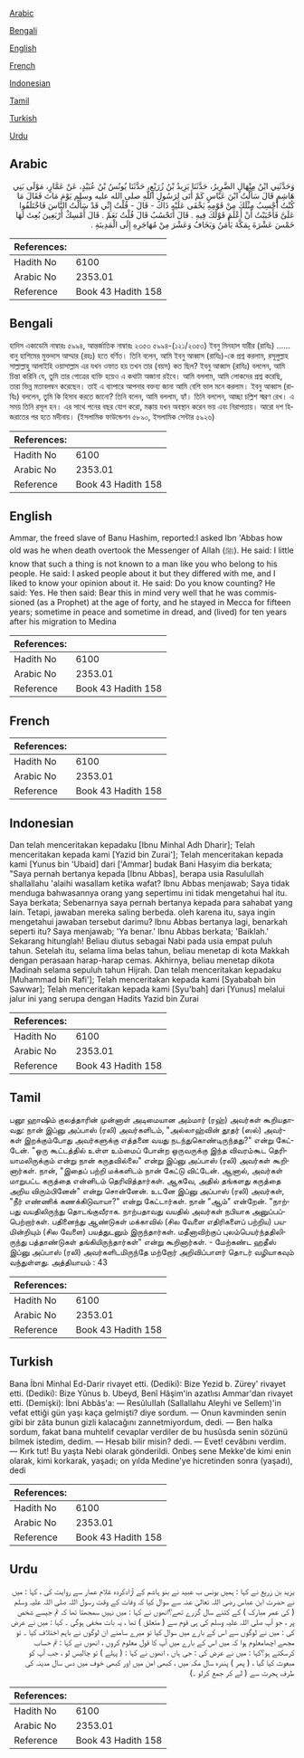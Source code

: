 [Arabic](#arabic)

[Bengali](#bengali)

[English](#english)

[French](#french)

[Indonesian](#indonesian)

[Tamil](#tamil)

[Turkish](#turkish)

[Urdu](#urdu)

## Arabic


<div dir="rtl" lang="ar" style={{fontSize:'larger',backgroundColor:'#f8f9fa',padding:20}}>
وَحَدَّثَنِي ابْنُ مِنْهَالٍ الضَّرِيرُ، حَدَّثَنَا يَزِيدُ بْنُ زُرَيْعٍ، حَدَّثَنَا يُونُسُ بْنُ عُبَيْدٍ، عَنْ عَمَّارٍ، مَوْلَى بَنِي هَاشِمٍ قَالَ سَأَلْتُ ابْنَ عَبَّاسٍ كَمْ أَتَى لِرَسُولِ اللَّهِ صلى الله عليه وسلم يَوْمَ مَاتَ فَقَالَ مَا كُنْتُ أَحْسِبُ مِثْلَكَ مِنْ قَوْمِهِ يَخْفَى عَلَيْهِ ذَاكَ - قَالَ - قُلْتُ إِنِّي قَدْ سَأَلْتُ النَّاسَ فَاخْتَلَفُوا عَلَىَّ فَأَحْبَبْتُ أَنْ أَعْلَمَ قَوْلَكَ فِيهِ ‏.‏ قَالَ أَتَحْسُبُ قَالَ قُلْتُ نَعَمْ ‏.‏ قَالَ أَمْسِكْ أَرْبَعِينَ بُعِثَ لَهَا خَمْسَ عَشْرَةَ بِمَكَّةَ يَأْمَنُ وَيَخَافُ وَعَشْرَ مِنْ مُهَاجَرِهِ إِلَى الْمَدِينَةِ ‏.‏
</div>
<div style={{backgroundColor:'#f8f9fa',padding:20, marginBottom: 10}}><table> <thead> <tr> <th>References:</th> <th></th> </tr> </thead> <tbody><tr><td>Hadith No</td><td>6100</td></tr><tr><td>Arabic No</td><td>2353.01</td></tr><tr><td>Reference</td><td>Book 43 Hadith 158</td></tr></tbody></table></div>

## Bengali


<div dir="ltr" lang="bn" style={{fontSize:'larger',backgroundColor:'#f8f9fa',padding:20}}>
হাদিস একাডেমি নাম্বারঃ ৫৯৯৪, আন্তর্জাতিক নাম্বারঃ ২৩৫৩ ৫৯৯৪-(১২১/২৩৫৩) ইবনু মিনহাল যারীর (রাযিঃ) ...... বানু হাশিমের মুক্তদাস আম্মার (রহঃ) হতে বর্ণিত। তিনি বলেন, আমি ইবনু আব্বাস (রাযিঃ)-কে প্রশ্ন করলাম, রসূলুল্লাহ সাল্লাল্লাহু আলাইহি ওয়াসাল্লাম এর যখন ওফাত হয় তখন তার (বয়স) কত ছিল? ইবনু আব্বাস (রাযিঃ) বললেন, আমি চিন্তা করিনি যে, তুমি তার গোত্রের ব্যক্তি হয়েও এ কথাটা অজানা রইবে। আমি বললাম, আমি লোকদের প্রশ্ন করেছি, তারা ভিন্ন মতাবলম্বন করেছেন। তাই এ ব্যাপারে আপনার বক্তব্য জানা আমি বেশি ভাল মনে করলাম। ইবনু আব্বাস (রাযিঃ) বললেন, তুমি কি হিসাব করতে জানো? তিনি বলেন, আমি বললাম, হ্যাঁ। তিনি বললেন, আচ্ছা চল্লিশ স্মরণ রেখ। এ সময় তিনি রসূল হন। এর সাথে পনের বছর যোগ করো, মক্কায় যখন অবস্থান করেন ভয় এবং নিরাপত্তায়। আরো দশ হিজরাতের পর হতে মদীনায়। (ইসলামিক ফাউন্ডেশন ৫৮৯০, ইসলামিক সেন্টার ৫৯২৬)
</div>
<div style={{backgroundColor:'#f8f9fa',padding:20, marginBottom: 10}}><table> <thead> <tr> <th>References:</th> <th></th> </tr> </thead> <tbody><tr><td>Hadith No</td><td>6100</td></tr><tr><td>Arabic No</td><td>2353.01</td></tr><tr><td>Reference</td><td>Book 43 Hadith 158</td></tr></tbody></table></div>

## English


<div dir="ltr" lang="en" style={{fontSize:'larger',backgroundColor:'#f8f9fa',padding:20}}>
Ammar, the freed slave of Banu Hashim, reported:I asked Ibn 'Abbas how old was he when death overtook the Messenger of Allah (ﷺ). He said: I little know that such a thing is not known to a man like you who belong to his people. He said: I asked people about it but they differed with me, and I liked to know your opinion about it. He said: Do you know counting? He said: Yes. He then said: Bear this in mind very well that he was commissioned (as a Prophet) at the age of forty, and he stayed in Mecca for fifteen years; sometime in peace and sometime in dread, and (lived) for ten years after his migration to Medina
</div>
<div style={{backgroundColor:'#f8f9fa',padding:20, marginBottom: 10}}><table> <thead> <tr> <th>References:</th> <th></th> </tr> </thead> <tbody><tr><td>Hadith No</td><td>6100</td></tr><tr><td>Arabic No</td><td>2353.01</td></tr><tr><td>Reference</td><td>Book 43 Hadith 158</td></tr></tbody></table></div>

## French


<div dir="ltr" lang="fr" style={{fontSize:'larger',backgroundColor:'#f8f9fa',padding:20}}>

</div>
<div style={{backgroundColor:'#f8f9fa',padding:20, marginBottom: 10}}><table> <thead> <tr> <th>References:</th> <th></th> </tr> </thead> <tbody><tr><td>Hadith No</td><td>6100</td></tr><tr><td>Arabic No</td><td>2353.01</td></tr><tr><td>Reference</td><td>Book 43 Hadith 158</td></tr></tbody></table></div>

## Indonesian


<div dir="ltr" lang="id" style={{fontSize:'larger',backgroundColor:'#f8f9fa',padding:20}}>
Dan telah menceritakan kepadaku [Ibnu Minhal Adh Dharir]; Telah menceritakan kepada kami [Yazid bin Zurai']; Telah menceritakan kepada kami [Yunus bin 'Ubaid] dari ['Ammar] budak Bani Hasyim dia berkata; "Saya pernah bertanya kepada [Ibnu Abbas], berapa usia Rasulullah shallallahu 'alaihi wasallam ketika wafat? Ibnu Abbas menjawab; Saya tidak menduga bahwasannya orang yang sepertimu ini tidak mengetahui hal itu. Saya berkata; Sebenarnya saya pernah bertanya kepada para sahabat yang lain. Tetapi, jawaban mereka saling berbeda. oleh karena itu, saya ingin mengetahui jawaban tersebut darimu? Ibnu Abbas bertanya lagi, benarkah seperti itu? Saya menjawab; 'Ya benar.' Ibnu Abbas berkata; 'Baiklah.' Sekarang hitunglah! Beliau diutus sebagai Nabi pada usia empat puluh tahun. Setelah itu, selama lima belas tahun, beliau menetap di kota Makkah dengan perasaan harap-harap cemas. Akhirnya, beliau menetap dikota Madinah selama sepuluh tahun Hijrah. Dan telah menceritakan kepadaku [Muhammad bin Rafi']; Telah menceritakan kepada kami [Syababah bin Sawwar]; Telah menceritakan kepada kami [Syu'bah] dari [Yunus] melalui jalur ini yang serupa dengan Hadits Yazid bin Zurai
</div>
<div style={{backgroundColor:'#f8f9fa',padding:20, marginBottom: 10}}><table> <thead> <tr> <th>References:</th> <th></th> </tr> </thead> <tbody><tr><td>Hadith No</td><td>6100</td></tr><tr><td>Arabic No</td><td>2353.01</td></tr><tr><td>Reference</td><td>Book 43 Hadith 158</td></tr></tbody></table></div>

## Tamil


<div dir="ltr" lang="ta" style={{fontSize:'larger',backgroundColor:'#f8f9fa',padding:20}}>
பனூ ஹாஷிம் குலத்தாரின் முன்னாள் அடிமையான அம்மார் (ரஹ்) அவர்கள் கூறியதாவது: நான் இப்னு அப்பாஸ் (ரலி) அவர்களிடம், "அல்லாஹ்வின் தூதர் (ஸல்) அவர்கள் இறக்கும்போது அவர்களுக்கு எத்தனை வயது நடந்துகொண்டிருந்தது?" என்று கேட்டேன். "ஒரு கூட்டத்தில் உள்ள உம்மைப் போன்ற ஒருவருக்கு இந்த விவரம்கூட தெரியாமலிருக்கும் என்று நான் கருதவில்லை" என்று இப்னு அப்பாஸ் (ரலி) அவர்கள் கூறினார்கள். நான், "இதைப் பற்றி மக்களிடம் நான் கேட்டு விட்டேன். ஆனால், அவர்கள் மாறுபட்ட கருத்தை என்னிடம் தெரிவித்தார்கள். ஆகவே, அதில் தங்களது கருத்தை அறிய விரும்பினேன்" என்று சொன்னேன். உடனே இப்னு அப்பாஸ் (ரலி) அவர்கள், "நீர் எண்ணிக் கணக்கிடுவாயா?" என்று கேட்டார்கள். நான் "ஆம்" என்றேன். "நாற்பது வயதிலிருந்து தொடங்குவீராக. நாற்பதாவது வயதில் அவர்கள் நபியாக அனுப்பப்பெற்றார்கள். பதினைந்து ஆண்டுகள் மக்காவில் (சில வேளை எதிரிகளைப் பற்றிய) பயமின்றியும் (சில வேளை) பயத்துடனும் இருந்தார்கள். மதீனாவிற்குப் புலம்பெயர்ந்ததிலிருந்து பத்தாண்டுகள் தங்கியிருந்தார்கள்" என்று கூறினார்கள். - மேற்கண்ட ஹதீஸ் இப்னு அப்பாஸ் (ரலி) அவர்களிடமிருந்தே மற்றோர் அறிவிப்பாளர் தொடர் வழியாகவும் வந்துள்ளது. அத்தியாயம் : 43
</div>
<div style={{backgroundColor:'#f8f9fa',padding:20, marginBottom: 10}}><table> <thead> <tr> <th>References:</th> <th></th> </tr> </thead> <tbody><tr><td>Hadith No</td><td>6100</td></tr><tr><td>Arabic No</td><td>2353.01</td></tr><tr><td>Reference</td><td>Book 43 Hadith 158</td></tr></tbody></table></div>

## Turkish


<div dir="ltr" lang="tr" style={{fontSize:'larger',backgroundColor:'#f8f9fa',padding:20}}>
Bana İbni Minhal Ed-Darir rivayet etti. (Dediki): Bize Yezid b. Zürey' rivayet etti. (Dediki): Bize Yûnus b. Ubeyd, Benî Hâşim'in azatlısı Ammar'dan rivayet etti. (Demişki): İbni Abbâs'a: — ResûluIIah (Sallallahu Aleyhi ve Sellem)'in vefat ettiği gün yaşı kaça gelmişti? diye sordum. — Onun kavminden senin gibi bir zâta bunun gizli kalacağını zannetmiyordum, dedi. — Ben halka sordum, fakat bana muhtelif cevaplar verdiler de bu husûsda senin sözünü bilmek istedim, dedim. — Hesab bilir misin? dedi. — Evet! cevâbını verdim. — Kırk tut! Bu yaşta Nebi olarak gönderildi. Onbeş sene Mekke'de kimi enin olarak, kimi korkarak, yaşadı; on yılda Medine'ye hicretinden sonra (yaşadı), dedi
</div>
<div style={{backgroundColor:'#f8f9fa',padding:20, marginBottom: 10}}><table> <thead> <tr> <th>References:</th> <th></th> </tr> </thead> <tbody><tr><td>Hadith No</td><td>6100</td></tr><tr><td>Arabic No</td><td>2353.01</td></tr><tr><td>Reference</td><td>Book 43 Hadith 158</td></tr></tbody></table></div>

## Urdu


<div dir="rtl" lang="ur" style={{fontSize:'larger',backgroundColor:'#f8f9fa',padding:20}}>
یزید بن زریع نے کہا : ہمیں یونس ب عبید نے بنو ہاشم کے آزادکردہ غلام عمار سے روایت کی ، کہا : میں نے حضرت ابن عباس رضی اللہ تعالیٰ عنہ سے سوال کیا کہ وفات کے وقت رسول اللہ صلی اللہ علیہ وسلم ( کی عمر مبارک ) کے کتنے سال گزرے تھے؟انھوں نے کہا : میں نہیں سمجھتا تھا کہ تم جیسے شخص پر ، جو آپ صلی اللہ علیہ وسلم کی ہی قوم سے ( متعلق ) تھا ، یہ بات مخفی ہوگی ۔ کہا : میں نے عرض کی : میں نے لوگوں سے اس کے بارے میں سوال کیا تو میرے سامنے ان لوگوں نے باہم اختلاف کیا ۔ تو مجھے اچھامعلوم ہوا کہ میں اس کے بارے میں آپ کا قول معلوم کروں ، انھوں نے کہا : تم حساب کرسکتے ہو؟کہا : میں نے عرض کی : جی ہاں ، انھوں نے کہا : ( پہلے ) تو چالیس لو ، جب آپ کو مبعوث کیا گیا ، ( پھر ) پندرہ سال مکہ میں ، کبھی امن میں اور کبھی خوف میں دس سال مدینہ کی طرف ہجرت سے ( لے کر جمع کرلو ۔)
</div>
<div style={{backgroundColor:'#f8f9fa',padding:20, marginBottom: 10}}><table> <thead> <tr> <th>References:</th> <th></th> </tr> </thead> <tbody><tr><td>Hadith No</td><td>6100</td></tr><tr><td>Arabic No</td><td>2353.01</td></tr><tr><td>Reference</td><td>Book 43 Hadith 158</td></tr></tbody></table></div>